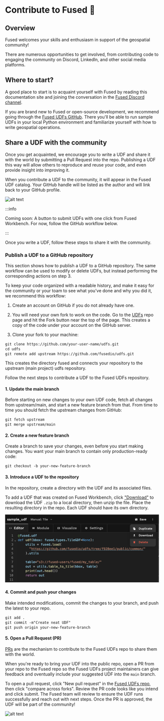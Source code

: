 # Contribute to Fused 🍪 

## Overview

Fused welcomes your skills and enthusiasm in support of the geospatial community!

There are numerous opportunities to get involved, from contributing code to engaging the community on Discord, LinkedIn, and other social media platforms. 

## Where to start?

A good place to start is to acquaint yourself with Fused by reading this documentation site and joining the conversation in the [Fused Discord channel](https://bit.ly/fused-discord).

If you are brand new to Fused or open-source development, we recommend going through the [Fused UDFs GitHub](https://github.com/fusedio/udfs). There you'll be able to run sample UDFs in your local Python environment and familiarize yourself with how to write geospatial operations.

## Share a UDF with the community

Once you get acquainted, we encourage you to write a UDF and share it with the world by submitting a Pull Request into the repo. Publishing a UDF this way will allow others to reproduce and reuse your code, and even provide insight into improving it. 

When you contribute a UDF to the community, it will appear in the Fused UDF catalog. Your GitHub handle will be listed as the author and will link back to your GitHub profile.

![alt text](@site/static/img/contribute2.png)

:::info

Coming soon: A button to submit UDFs with one click from Fused Workbench. For now, follow the GitHub workflow below.

:::

Once you write a UDF, follow these steps to share it with the community.

### Publish a UDF to a GitHub repository

This section shows how to publish a UDF to a GitHub repository. The same workflow can be used to modify or delete UDFs, but instead performing the corresponding actions on step 3. 

To keep your code organized with a readable history, and make it easy for the community or your toam to see what you've done and why you did it, we recommend this workflow:

1. Create an account on GitHub if you do not already have one.

2. You will need your own fork to work on the code. Go to the [UDFs](https://github.com/fusedio/udfs) repo page and hit the Fork button near the top of the page. This creates a copy of the code under your account on the GitHub server.

3. Clone your fork to your machine:

```
git clone https://github.com/your-user-name/udfs.git
cd udfs
git remote add upstream https://github.com/fusedio/udfs.git
```

This creates the directory fused and connects your repository to the upstream (main project) udfs repository.

Follow the next steps to contribute a UDF to the Fused UDFs repository.

#### 1. Update the main branch

Before starting on new changes to your own UDF code, fetch all changes from upstream/main, and start a new feature branch from that. From time to time you should fetch the upstream changes from GitHub: 

```
git fetch upstream
git merge upstream/main
```

#### 2. Create a new feature branch

Create a branch to save your changes, even before you start making changes. You want your main branch to contain only production-ready code:

```
git checkout -b your-new-feature-branch
```

#### 3. Introduce a UDF to the repository

In the repository, create a directory with the UDF and its associated files.

To add a UDF that was created on Fused Workbench, click ["Download"](http://localhost:3000/workbench/udf-editor/#toolbar) to download the UDF `.zip` to a local directory, then unzip the file. Place the resulting directory in the repo. Each UDF should have its own directory.

![alt text](image.png)

#### 4. Commit and push your changes
Make intended modifications, commit the changes to your branch, and push the latest to your repo.

```
git add .
git commit -m"Create neat UDF"
git push origin your-new-feature-branch
```

#### 5. Open a Pull Request (PR)

[PRs](https://docs.github.com/en/pull-requests/collaborating-with-pull-requests/proposing-changes-to-your-work-with-pull-requests/about-pull-requests) are the mechanism to contribute to the Fused UDFs repo to share them with the world.

When you're ready to bring your UDF into the public repo, open a PR from your repo to the Fused repo so the Fused UDFs project maintainers can give feedback and oventually include your suggested UDF into the `main` branch. 

To open a pull request, click "New pull request" in the [Fused UDFs repo](https://github.com/fusedio/udfs/pulls), then click "compare across forks". Review the PR code looks like you intend and click submit. The Fused team will review to ensure the UDF runs successfully and reach out with next steps. Once the PR is approved, the UDF will be part of the community!

![alt text](@site/static/img/contribute1.png)

